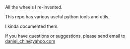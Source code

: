All the wheels I re-invented. 

This repo has various useful python tools and utils. 

I kinda documented them. 

If you have questions or suggestions, please send email to daniel_chin@yahoo.com
